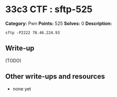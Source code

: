 # 33c3 CTF : sftp-525

**Category:** Pwn
**Points:** 525
**Solves:** 0
**Description:**

	sftp -P2222 78.46.224.93

## Write-up

(TODO)

## Other write-ups and resources

* none yet

